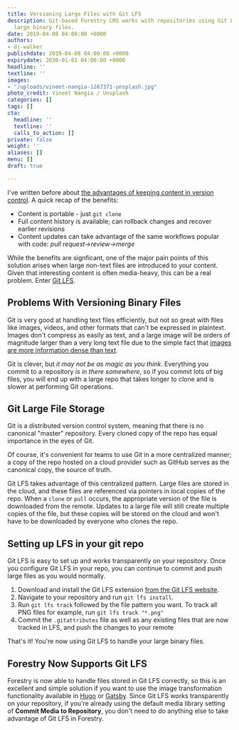 ```yaml
---
title: Versioning Large Files with Git LFS
description: Git-based Forestry CMS works with repositories using Git LFS to version
  large binary files.
date: 2019-04-08 04:00:00 +0000
authors:
- dj-walker
publishdate: 2019-04-08 04:00:00 +0000
expirydate: 2030-01-01 04:00:00 +0000
headline: ''
textline: ''
images:
- "/uploads/vineet-nangia-1287371-unsplash.jpg"
photo_credit: Vineet Nangia / Unsplash
categories: []
tags: []
cta:
  headline: ''
  textline: ''
  calls_to_action: []
private: false
weight: ''
aliases: []
menu: []
draft: true

---
```

I've written before about [the advantages of keeping content in version control](https://forestry.io/blog/why-we-created-a-git-backed-content-manager/). A quick recap of the benefits:

- Content is portable - just `git clone`
- Full content history is available; can rollback changes and recover earlier revisions
- Content updates can take advantage of the same workflows popular with code: *pull&nbsp;request→review→merge*

While the benefits are signficant, one of the major pain points of this solution arises when large non-text files are introduced to your content. Given that interesting content is often media-heavy, this can be a real problem. Enter [Git LFS](https://git-lfs.github.com/).

## Problems With Versioning Binary Files

Git is very good at handling text files efficiently, but not so great with files like images, videos, and other formats that can't be expressed in plaintext. Images don't compress as easily as text, and a large image will be orders of magnitude larger than a very long text file due to the simple fact that [images are more information dense than text](https://en.wikipedia.org/wiki/A_picture_is_worth_a_thousand_words).

Git is clever, but *it may not be as magic as you think*. Everything you commit to a repository *is in there somewhere*, so if you commit lots of big files, you will end up with a large repo that takes longer to clone and is slower at performing Git operations.


## Git Large File Storage

Git is a distributed version control system, meaning that there is no canonical "master" repository. Every cloned copy of the repo has equal importance in the eyes of Git.

Of course, it's convenient for teams to use Git in a more centralized manner; a copy of the repo hosted on a cloud provider such as GitHub serves as the canonical copy, the source of truth.

Git LFS takes advantage of this centralized pattern. Large files are stored in the cloud, and these files are referenced via pointers in local copies of the repo. When a `clone` or `pull` occurs, the appropriate version of the file is downloaded from the remote. Updates to a large file will still create multiple copies of the file, but these copies will be stored on the cloud and won't have to be downloaded by everyone who clones the repo.


## Setting up LFS in your git repo

Git LFS is easy to set up and works transparently on your repository. Once you configure Git LFS in your repo, you can continue to commit and push large files as you would normally.

1. Download and install the Git LFS extension [from the Git LFS website](https://git-lfs.github.com/).
2. Navigate to your repository and run `git lfs install`.
3. Run `git lfs track` followed by the file pattern you want. To track all PNG files for example, run `git lfs track "*.png"`
4. Commit the `.gitattributes` file as well as any existing files that are now tracked in LFS, and push the changes to your remote

That's it! You're now using Git LFS to handle your large binary files.

## Forestry Now Supports Git LFS

Forestry is now able to handle files stored in Git LFS correctly, so this is an excellent and simple solution if you want to use the image transformation functionality available in [Hugo](https://gohugo.io/content-management/image-processing/) or [Gatsby](https://www.gatsbyjs.org/packages/gatsby-image/). Since Git LFS works transparently on your repository, if you're already using the default media library setting of **Commit Media to Repository**, you don't need to do anything else to take advantage of Git LFS in Forestry.